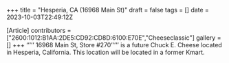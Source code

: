 +++
title = "Hesperia, CA (16968 Main St)"
draft = false
tags = []
date = 2023-10-03T22:49:12Z

[Article]
contributors = ["2600:1012:B1AA:2DE5:CD92:CD8D:6100:E70E","Cheeseclassic"]
gallery = []
+++
‘’’’’ 16968 Main St, Store #270’’’’’ is a future Chuck E. Cheese located in Hesperia,
California. This location will be located in a former Kmart.